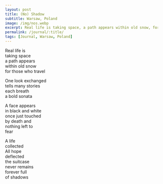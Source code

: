 ```yaml
---
layout: post
title: (No) Shadow
subtitle: Warsaw, Poland
image: /img/nos.webp
excerpt: Real life is taking space, a path appears within old snow, for those who travel ...
permalink: /journal/:title/
tags: [Journal, Warsaw, Poland]
---
```


Real life is  
taking space  
a path appears  
within old snow  
for those who travel

One look exchanged  
tells many stories  
each breath  
a bold sonata

A face appears  
in black and white  
once just touched  
by death and  
nothing left to  
fear

A life  
collected  
All hope  
deflected  
the suitcase  
never remains  
forever full  
of shadows  

